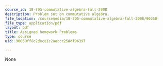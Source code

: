 ```yaml
---
course_id: 18-705-commutative-algebra-fall-2008
description: Problem set on commutative algebra.
file_location: /coursemedia/18-705-commutative-algebra-fall-2008/90050ff8c2dece1c2aeccc250df96397_handoutprob.pdf
file_type: application/pdf
layout: pdf
title: Assigned homework Problems
type: course
uid: 90050ff8c2dece1c2aeccc250df96397

---
```

None